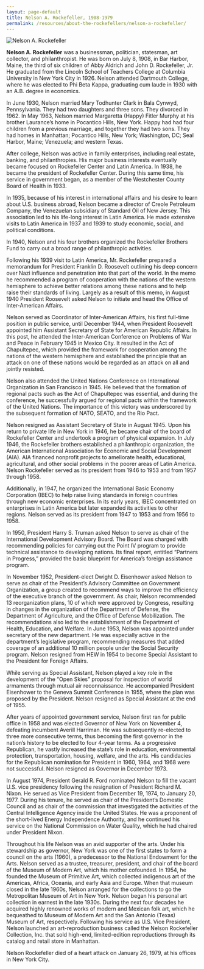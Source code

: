 ```yaml
---
layout: page-default
title: Nelson A. Rockefeller, 1908-1979
permalink: /resources/about-the-rockefellers/nelson-a-rockefeller/
---
```

<div class="bio-page-image"><img alt="Nelson A. Rockefeller" src="{{site.baseurl}}/assets/img/08_nelsonarockefeller.png"/></div>

**Nelson A. Rockefeller** was a businessman, politician, statesman, art collector, and philanthropist. He was born on July 8, 1908, in Bar Harbor, Maine, the third of six children of Abby Aldrich and John D. Rockefeller, Jr. He graduated from the Lincoln School of Teachers College at Columbia University in New York City in 1926. Nelson attended Dartmouth College, where he was elected to Phi Beta Kappa, graduating cum laude in 1930 with an A.B. degree in economics.

In June 1930, Nelson married Mary Todhunter Clark in Bala Cynwyd, Pennsylvania. They had two daughters and three sons. They divorced in 1962. In May 1963, Nelson married Margaretta (Happy) Fitler Murphy at his brother Laurance’s home in Pocantico Hills, New York. Happy had had four children from a previous marriage, and together they had two sons. They had homes in Manhattan; Pocantico Hills, New York; Washington, DC; Seal Harbor, Maine; Venezuela; and western Texas.

After college, Nelson was active in family enterprises, including real estate, banking, and philanthropies. His major business interests eventually became focused on Rockefeller Center and Latin America. In 1938, he became the president of Rockefeller Center. During this same time, his service in government began, as a member of the Westchester County Board of Health in 1933.

In 1935, because of his interest in international affairs and his desire to learn about U.S. business abroad, Nelson became a director of Creole Petroleum Company, the Venezuelan subsidiary of Standard Oil of New Jersey. This association led to his life-long interest in Latin America. He made extensive visits to Latin America in 1937 and 1939 to study economic, social, and political conditions.

In 1940, Nelson and his four brothers organized the Rockefeller Brothers Fund to carry out a broad range of philanthropic activities.

Following his 1939 visit to Latin America, Mr. Rockefeller prepared a memorandum for President Franklin D. Roosevelt outlining his deep concern over Nazi influence and penetration into that part of the world. In the memo he recommended a program of cooperation with the nations of the western hemisphere to achieve better relations among these nations and to help raise their standards of living. Largely as a result of this memo, in August 1940 President Roosevelt asked Nelson to initiate and head the Office of Inter-American Affairs.

Nelson served as Coordinator of Inter-American Affairs, his first full-time position in public service, until December 1944, when President Roosevelt appointed him Assistant Secretary of State for American Republic Affairs. In this post, he attended the Inter-American Conference on Problems of War and Peace in February 1945 in Mexico City. It resulted in the Act of Chapultepec, which provided the framework for cooperation among the nations of the western hemisphere and established the principle that an attack on one of these nations would be regarded as an attack on all and jointly resisted.

Nelson also attended the United Nations Conference on International Organization in San Francisco in 1945. He believed that the formation of regional pacts such as the Act of Chapultepec was essential, and during the conference, he successfully argued for regional pacts within the framework of the United Nations. The importance of this victory was underscored by the subsequent formation of NATO, SEATO, and the Rio Pact.

Nelson resigned as Assistant Secretary of State in August 1945. Upon his return to private life in New York in 1946, he became chair of the board of Rockefeller Center and undertook a program of physical expansion. In July 1946, the Rockefeller brothers established a philanthropic organization, the American International Association for Economic and Social Development (AIA). AIA financed nonprofit projects to ameliorate health, educational, agricultural, and other social problems in the poorer areas of Latin America. Nelson Rockefeller served as its president from 1946 to 1953 and from 1957 through 1958.

Additionally, in 1947, he organized the International Basic Economy Corporation (IBEC) to help raise living standards in foreign countries through new economic enterprises. In its early years, IBEC concentrated on enterprises in Latin America but later expanded its activities to other regions. Nelson served as its president from 1947 to 1953 and from 1956 to 1958.

In 1950, President Harry S. Truman asked Nelson to serve as chair of the International Development Advisory Board. The Board was charged with recommending policies for carrying out the Point IV program to provide technical assistance to developing nations. Its final report, entitled “Partners in Progress,” provided the basic blueprint for America’s foreign assistance program.

In November 1952, President-elect Dwight D. Eisenhower asked Nelson to serve as chair of the President’s Advisory Committee on Government Organization, a group created to recommend ways to improve the efficiency of the executive branch of the government. As chair, Nelson recommended 13 reorganization plans, 10 of which were approved by Congress, resulting in changes in the organization of the Department of Defense, the Department of Agriculture, and the Office of Defense Mobilization. The recommendations also led to the establishment of the Department of Health, Education, and Welfare. In June 1953, Nelson was appointed under secretary of the new department. He was especially active in the department’s legislative program, recommending measures that added coverage of an additional 10 million people under the Social Security program. Nelson resigned from HEW in 1954 to become Special Assistant to the President for Foreign Affairs.

While serving as Special Assistant, Nelson played a key role in the development of the “Open Skies” proposal for inspection of world armaments through mutual air reconnaissance. He accompanied President Eisenhower to the Geneva Summit Conference in 1955, where the plan was proposed by the President. Nelson resigned as Special Assistant at the end of 1955.

After years of appointed government service, Nelson first ran for public office in 1958 and was elected Governor of New York on November 4, defeating incumbent Averill Harriman. He was subsequently re-elected to three more consecutive terms, thus becoming the first governor in the nation’s history to be elected to four 4-year terms. As a progressive Republican, he vastly increased the state’s role in education, environmental protection, transportation, housing, welfare, and the arts. His candidacies for the Republican nomination for President in 1960, 1964, and 1968 were not successful. Nelson resigned as Governor in December 1973.

In August 1974, President Gerald R. Ford nominated Nelson to fill the vacant U.S. vice presidency following the resignation of President Richard M. Nixon. He served as Vice President from December 19, 1974, to January 20, 1977. During his tenure, he served as chair of the President’s Domestic Council and as chair of the commission that investigated the activities of the Central Intelligence Agency inside the United States. He was a proponent of the short-lived Energy Independence Authority, and he continued his service on the National Commission on Water Quality, which he had chaired under President Nixon.

Throughout his life Nelson was an avid supporter of the arts. Under his stewardship as governor, New York was one of the first states to form a council on the arts (1960), a predecessor to the National Endowment for the Arts. Nelson served as a trustee, treasurer, president, and chair of the board of the Museum of Modern Art, which his mother cofounded. In 1954, he founded the Museum of Primitive Art, which collected indigenous art of the Americas, Africa, Oceania, and early Asia and Europe. When that museum closed in the late 1960s, Nelson arranged for the collections to go the Metropolitan Museum of Art in New York. Nelson began his personal art collection in earnest in the late 1930s. During the next four decades he acquired highly renowned works of modern and Mexican folk art, which he bequeathed to Museum of Modern Art and the San Antonio (Texas) Museum of Art, respectively. Following his service as U.S. Vice President, Nelson launched an art-reproduction business called the Nelson Rockefeller Collection, Inc. that sold high-end, limited-edition reproductions through its catalog and retail store in Manhattan.

Nelson Rockefeller died of a heart attack on January 26, 1979, at his offices in New York City.
